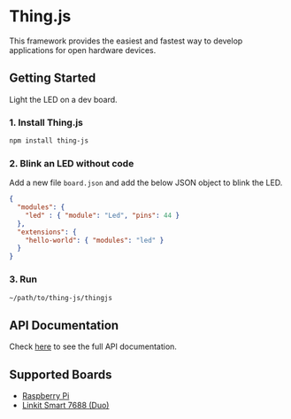 # Thing.js
This framework provides the easiest and fastest way to develop applications for open hardware devices.

## Getting Started
Light the LED on a dev board.

### 1. Install Thing.js
```sh
npm install thing-js
```

### 2. Blink an LED without code
Add a new file `board.json` and add the below JSON object to blink the LED.
```json
{
  "modules": {
    "led" : { "module": "Led", "pins": 44 }
  },
  "extensions": {
    "hello-world": { "modules": "led" }
  }
}
```

### 3. Run
```sh
~/path/to/thing-js/thingjs
```

## API Documentation
Check [here][api-doc] to see the full API documentation.

## Supported Boards
* [Raspberry Pi][rpi]
* [Linkit Smart 7688 (Duo)][linkit7688]

[api-doc]: https://thing-js.github.io/doc
[rpi]: https://www.raspberrypi.org
[linkit7688]: https://labs.mediatek.com/site/global/developer_tools/mediatek_linkit_smart_7688/whatis_7688/index.gsp
